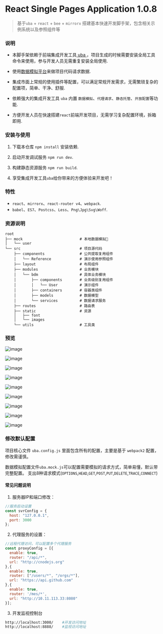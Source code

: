 # React Single Pages Application 1.0.8

> 基于`uba` + `react` + `bee` + `mirrorx` 搭建基本快速开发脚手架，包含相关示例系统以及参照组件等

### 说明

- 本脚手架依赖于前端集成开发工具[ uba ](https://github.com/iuap-design/tinper-uba)，项目生成的时候需要安装全局工具命令来使用，参与开发人员无需重复安装全局使用.

- 使用[数据模拟平台](https://mock.yonyoucloud.com)来做项目代码请求数据.

- 集成市面上常规的使用插件等配置，可以满足常规开发需求，无需繁琐复杂的配置项，简单、干净、舒服.

- 依赖强大的集成开发工具 `uba` 内置 `数据模拟`、`代理请求`、`静态托管`、`开放配置`等功能.

- 方便开发人员在快速搭建`react`前端开发项目，无需学习复杂配置环境，拆箱即用.

### 安装与使用

1. 下载本仓库 `npm install` 安装依赖.

2. 启动开发调试服务 `npm run dev`.

3. 构建静态资源服务 `npm run build`.

4. 享受集成开发工具`uba`给你带来的方便体验来开发吧！

### 特性

- `react`、`mirrorx`、`react-router v4`、`webpack`.
- `babel`、`ES7`、`Postcss`、`Less`、`Png\Jpg\Svg\Woff`.

### 资源说明

```base
root
├── mock                          # 本地数据模拟
│   └── user
└── src                           # 项目源代码
    ├── components                # 公共提取复用组件
    │   └── Reference             # 演示使用参照组件
    ├── layout                    # 布局组件
    ├── modules                   # 业务模块
    │   └── bdm                   # 具体业务模块
    │       ├── components        # 业务级别复用组件
    │       │   └── User          # 演示组件
    │       ├── containers        # 容器类组件
    │       ├── models            # 数据模型
    │       └── services          # 数据请求服务
    ├── routes                    # 路由表
    ├── static                    # 资源
    │   ├── font
    │   └── images
    └── utils                     # 工具类

```

### 预览

![image](https://user-images.githubusercontent.com/3817644/37010226-85edcf0a-2125-11e8-88be-ea37d3537463.png)

![image](https://user-images.githubusercontent.com/3817644/37010265-b60db51a-2125-11e8-8e2a-20250de40c4d.png)


![image](https://user-images.githubusercontent.com/3817644/37010239-99c67374-2125-11e8-9ae8-7c5d253c25cf.png)

![image](https://user-images.githubusercontent.com/3817644/37010273-bfe800d6-2125-11e8-916b-c85613a77106.png)

![image](https://user-images.githubusercontent.com/3817644/37010284-ca307050-2125-11e8-9248-c88e0a208789.png)

![image](https://user-images.githubusercontent.com/3817644/37010290-d468a07e-2125-11e8-8438-df47e0d90355.png)


![image](https://user-images.githubusercontent.com/3817644/37010305-e4a44632-2125-11e8-97e7-91adec04aa02.png)


![image](https://user-images.githubusercontent.com/3817644/37010313-f03bc11e-2125-11e8-8143-33a3c9261f2c.png)


![image](https://user-images.githubusercontent.com/3817644/37010322-fbd4540a-2125-11e8-824b-559da9a05d88.png)


### 修改默认配置

项目核心文件 `uba.config.js` 里面包含所有的配置，主要是基于 `webpack2` 配置，修改需谨慎。

数据模拟配置文件`uba.mock.js`可以配置需要模拟的请求方式，简单易懂，默认带完整配置。
支出8种请求模式(`OPTIONS`,`HEAD`,`GET`,`POST`,`PUT`,`DELETE`,`TRACE`,`CONNECT`)

#### 常见问题说明

1. 服务器IP和端口修改：

  ```js
  //服务启动设置
  const svrConfig = {
    host: "127.0.0.1",
    port: 3000
  };
  ```

2. 代理服务的设置：

  ```js
  //远程代理访问，可以配置多个代理服务
  const proxyConfig = [{
    enable: true,
    router: "/api/*",
    url: "http://cnodejs.org"
  },{
    enable: true,
    router: ["/users/*", "/orgs/*"],
    url: "https://api.github.com"
  },{
    enable: true,
    router: '/mes/*',
    url: "http://10.11.113.33:8080"
  }];
  ```

3. 开发监视控制台

```bash
http://localhost:3000/    #开发访问地址
http://localhost:8888/    #监视访问地址
```
